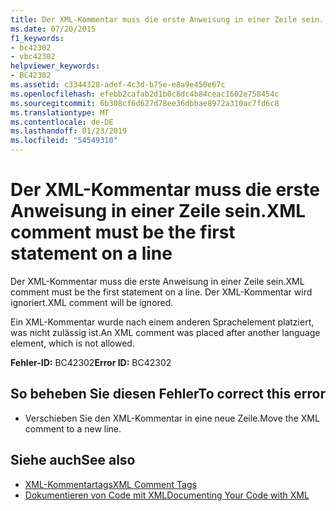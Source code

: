 ```yaml
---
title: Der XML-Kommentar muss die erste Anweisung in einer Zeile sein.
ms.date: 07/20/2015
f1_keywords:
- bc42302
- vbc42302
helpviewer_keywords:
- BC42302
ms.assetid: c3344328-adef-4c3d-b75e-e8a9e450e67c
ms.openlocfilehash: efebb2cafab2d1b0c8dc4b84ceac1602e758454c
ms.sourcegitcommit: 6b308cf6d627d78ee36dbbae8972a310ac7fd6c8
ms.translationtype: MT
ms.contentlocale: de-DE
ms.lasthandoff: 01/23/2019
ms.locfileid: "54549310"
---
```

# <a name="xml-comment-must-be-the-first-statement-on-a-line"></a><span data-ttu-id="a67f9-102">Der XML-Kommentar muss die erste Anweisung in einer Zeile sein.</span><span class="sxs-lookup"><span data-stu-id="a67f9-102">XML comment must be the first statement on a line</span></span>
<span data-ttu-id="a67f9-103">Der XML-Kommentar muss die erste Anweisung in einer Zeile sein.</span><span class="sxs-lookup"><span data-stu-id="a67f9-103">XML comment must be the first statement on a line.</span></span> <span data-ttu-id="a67f9-104">Der XML-Kommentar wird ignoriert.</span><span class="sxs-lookup"><span data-stu-id="a67f9-104">XML comment will be ignored.</span></span>  
  
 <span data-ttu-id="a67f9-105">Ein XML-Kommentar wurde nach einem anderen Sprachelement platziert, was nicht zulässig ist.</span><span class="sxs-lookup"><span data-stu-id="a67f9-105">An XML comment was placed after another language element, which is not allowed.</span></span>  
  
 <span data-ttu-id="a67f9-106">**Fehler-ID:** BC42302</span><span class="sxs-lookup"><span data-stu-id="a67f9-106">**Error ID:** BC42302</span></span>  
  
## <a name="to-correct-this-error"></a><span data-ttu-id="a67f9-107">So beheben Sie diesen Fehler</span><span class="sxs-lookup"><span data-stu-id="a67f9-107">To correct this error</span></span>  
  
-   <span data-ttu-id="a67f9-108">Verschieben Sie den XML-Kommentar in eine neue Zeile.</span><span class="sxs-lookup"><span data-stu-id="a67f9-108">Move the XML comment to a new line.</span></span>  
  
## <a name="see-also"></a><span data-ttu-id="a67f9-109">Siehe auch</span><span class="sxs-lookup"><span data-stu-id="a67f9-109">See also</span></span>
- [<span data-ttu-id="a67f9-110">XML-Kommentartags</span><span class="sxs-lookup"><span data-stu-id="a67f9-110">XML Comment Tags</span></span>](../../visual-basic/language-reference/xmldoc/index.md)
- [<span data-ttu-id="a67f9-111">Dokumentieren von Code mit XML</span><span class="sxs-lookup"><span data-stu-id="a67f9-111">Documenting Your Code with XML</span></span>](../../visual-basic/programming-guide/program-structure/documenting-your-code-with-xml.md)
